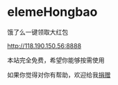 # elemeHongbao
饿了么一键领取大红包

http://118.190.150.56:8888

本站完全免费，希望你能够按需使用

如果你觉得对你有帮助，欢迎给我[捐赠](https://github.com/SzPluto/donate/tree/master)
